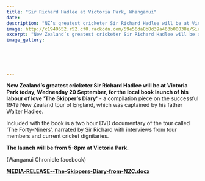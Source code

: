 ```yaml
---
title: "Sir Richard Hadlee at Victoria Park, Whanganui"
date: 
description: "NZ’s greatest cricketer Sir Richard Hadlee will be at Victoria Park today for the local book launch..."
image: http://c1940652.r52.cf0.rackcdn.com/59e56da8b8d39a463b00038e/Sir-Richard-poster-of-event.jpg
excerpt: "New Zealand’s greatest cricketer Sir Richard Hadlee will be at Victoria Park today, Wednesday 20 September, for the local book launch of his labour of love 'The Skipper’s Diary'."
image_gallery:
    
    
    
    
    
---
```


<p><strong>New Zealand&rsquo;s greatest cricketer Sir Richard Hadlee will be at Victoria Park today, Wednesday 20 September, for the local book launch of his labour of love 'The Skipper&rsquo;s Diary'</strong> - a compilation piece on the successful 1949 New Zealand tour of England, which was captained by his father Walter Hadlee.</p>
<p>Included with the book is a two hour DVD documentary of the tour called &lsquo;The Forty-Niners&rsquo;, narrated by Sir Richard with interviews from tour members and current cricket dignitaries.</p>
<p><strong>The launch will be from 5-8pm at Victoria Park.</strong></p>
<p>(Wanganui Chronicle facebook)</p>
<p><strong><a href="http://c1940652.r52.cf0.rackcdn.com/59c18ba0b8d39a3d40000087/MEDIA-RELEASE--The-Skippers-Diary-from-NZC.docx">MEDIA-RELEASE--The-Skippers-Diary-from-NZC.docx</a></strong></p>

